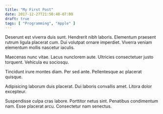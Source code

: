 ```yaml
---
title: "My First Post"
date: 2017-12-27T21:50:48-07:00
draft: true
tags: [ "Programming", "Apple" ]
---
```


Deserunt est viverra duis sunt. Hendrerit nibh laboris. Elementum praesent rutrum ligula placerat cum. Dui volutpat ornare imperdiet. Viverra veniam elementum mollis nascetur iaculis.

Maecenas nunc vitae. Lacus nunclorem aute. Ultricies consectetuer justo torquent. Vehicula eu sociosqu.

Tincidunt irure montes diam. Per sed ante. Pellentesque ac placerat quisque.

Adipisicing laborum duis placerat. Dui laboris convallis amet. Litora dolor excepteur.

Suspendisse culpa cras labore. Porttitor netus sint. Penatibus condimentum nam. Esse placerat arcu. Consectetur nam senectus.
